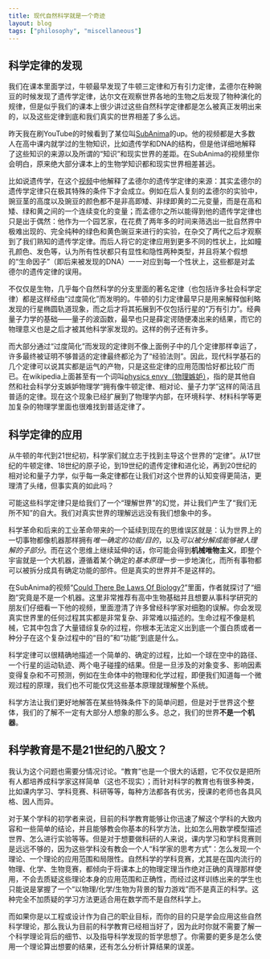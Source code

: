 ```yaml
---
title: 现代自然科学就是一个奇迹
layout: blog
tags: ["philosophy", "miscellaneous"]
---
```


## 科学定律的发现

我们在课本里面学过，牛顿最早发现了牛顿三定律和万有引力定律，孟德尔在种豌豆的时候发现了遗传学定律，达尔文在观察世界各地的生物之后发现了物种演化的规律，但是似乎我们的课本上很少讲过这些自然科学定律都是怎么被真正发明出来的，以及这些定律到底和我们真实的世界相差了多么远。

昨天我在刷YouTube的时候看到了某位叫[SubAnima](https://www.youtube.com/@SubAnima)的up。他的视频都是大多数人在高中课内就学过的生物知识，比如遗传学和DNA的结构，但是他详细地解释了这些知识的来源以及所谓的“知识”和现实世界的差距。在SubAnima的视频里你会明白，原来绝大部分课本上的生物学知识都和现实世界相差甚远。

比如说遗传学，在这个[视频](https://www.youtube.com/watch?v=zpIqQ0pGs1E)中他解释了孟德尔的遗传学定律的来源：其实孟德尔的遗传学定律只在极其特殊的条件下才会成立。例如在后人复刻的孟德尔的实验中，豌豆茎的高度以及豌豆的颜色都不是非高即矮、非绿即黄的二元变量，而是在高和矮、绿和黄之间的一个连续变化的变量；而孟德尔之所以能得到他的遗传学定律也只是出于偶然：他作为一个园艺家，在花费了两年多的时间来筛选出一批自然界中极难出现的、完全纯种的绿色和黄色豌豆来进行的实验，在杂交了两代之后才观察到了我们熟知的遗传学定律。而后人将它的定律应用到更多不同的性状上，比如瞳孔颜色、发色等，认为所有性状都只有显性和隐性两种类型，并且将某个假想的“生命因子”（即后来被发现的DNA）一一对应到每一个性状上，这些都是对孟德尔的遗传定律的误用。

不仅仅是生物，几乎每个自然科学的分支里面的著名定律（也包括许多社会科学定律）都是这样经由“过度简化”而发明的。牛顿的引力定律最早只是用来解释伽利略发现的行星椭圆轨道现象，而之后才将其拓展到不仅包括行星的“万有引力”。经典量子力学的基础——量子的波函数，最早也只是薛定谔随便凑出来的结果，而它的物理意义也是之后才被其他科学家发现的。这样的例子还有许多。

而大部分通过“过度简化”而发现的定律则不像上面例子中的几个定律那样幸运了，许多最终被证明不够普适的定律最终都沦为了“经验法则”。因此，现代科学基石的几个定律可以说其实都是运气的产物，只是这些定律的应用范围恰好都比较广而已。在wikipedia上面甚至有一个词叫[physics envy（物理嫉妒）](https://en.wikipedia.org/wiki/Physics_envy)，指的是其他自然和社会科学分支嫉妒物理学“拥有像牛顿定律、相对论、量子力学”这样的简洁且普适的定律。现在这个现象已经扩展到了物理学内部，在环境科学、材料科学等更加复杂的物理学里面也很难找到普适定律了。

## 科学定律的应用

从牛顿的年代到21世纪初，科学家们就立志于找到主导这个世界的“定律”。从17世纪的牛顿定律、18世纪的原子论，到19世纪的遗传定律和进化论，再到20世纪的相对论和量子力学，似乎每一条定律都在让我们对这个世界的认知变得更简洁，更理清了头绪，但事实真的如此吗？

可能这些科学定律只是给我们了一个“理解世界”的幻觉，并让我们产生了“我们无所不知”的自大。我们对真实世界的理解远远没有我们想象中的多。

科学革命和后来的工业革命带来的一个延续到现在的思维误区就是：认为世界上的一切事物都像机器那样拥有*唯一确定的功能/目的*，以及*可以被分解成能够被人理解的子部分*。而在这个思维上继续延伸的话，你可能会得到**机械唯物主义**，即整个宇宙就是一个大机器，遵循着某个确定的*基本原理*一步一步地演化，而所有事物都可以被拆分成具有确定功能的部件。但是真实的世界并不是这样的。

在SubAnima的视频“[Could There Be Laws Of Biology?](https://www.youtube.com/watch?v=oDG_7Ame0m0)”里面，作者就探讨了“细胞”究竟是不是一个机器。这里非常推荐有高中生物基础并且想要从事科学研究的朋友们仔细看一下他的视频，里面澄清了许多曾经科学家对细胞的误解。你会发现真实世界里的任何过程其实都是非常复杂、非常难以描述的。生命过程不像是机械，它其中包含了大量错综复杂的过程，你根本无法定义出到底一个蛋白质或者一种分子在这个复杂过程中的“目的”和“功能”到底是什么。

科学定律可以很精确地描述一个简单的、确定的过程，比如一个球在空中的路径、一个行星的运动轨迹、两个电子碰撞的结果。但是一旦涉及的对象变多、影响因素变得复杂和不可预测，例如在生命体中的物理和化学过程，即便我们知道每一个微观过程的原理，我们也不可能仅凭这些基本原理就理解整个系统。

科学方法让我们更好地解答在某些特殊条件下的简单问题，但是对于世界这个整体，我们的了解不一定有大部分人想象的那么多。总之，我们的世界**不是一个机器**。

## 科学教育是不是21世纪的八股文？

我认为这个问题也需要分情况讨论。“教育”也是一个很大的话题，它不仅仅是把所有人都培养成科学家这样简单（这也不现实）；而针对科学的教育也有很多种类，比如课内学习、学科竞赛、科研等等，每种方法都各有优劣，授课的老师也各具风格、因人而异。

对于某个学科的初学者来说，目前的科学教育能够让你迅速了解这个学科的大致内容和一些简单的结论，并且能够教会你基本的科学方法，比如怎么用数学模型描述世界、怎么进行实验等等。但是对于想要做科研的人来说，课内学习和学科竞赛则是远远不够的，因为这些学科没有教会一个人“科学家的思考方式”：怎么发现一个理论、一个理论的应用范围和局限性。自然科学的学科竞赛，尤其是在国内流行的物理、化学、生物竞赛，都倾向于将课本上的物理定理当作绝对正确的真理那样使用，不会去质疑这些理论本身的应用范围和正确性，而经过这样训练出来的学生也只能说是掌握了一个“以物理/化学/生物为背景的智力游戏”而不是真正的科学。这种完全不加质疑的学习方法更适合用在数学而不是自然科学上。

而如果你是以工程或设计作为自己的职业目标，而你的目的只是学会应用这些自然科学理论，那么我认为目前的科学教育已经相当好了，因为此时你就不需要了解一个科学理论背后的细节、以及指导科学发现的哲学思想了。你需要的更多是怎么使用一个理论算出想要的结果，还有怎么分析计算结果的误差。
